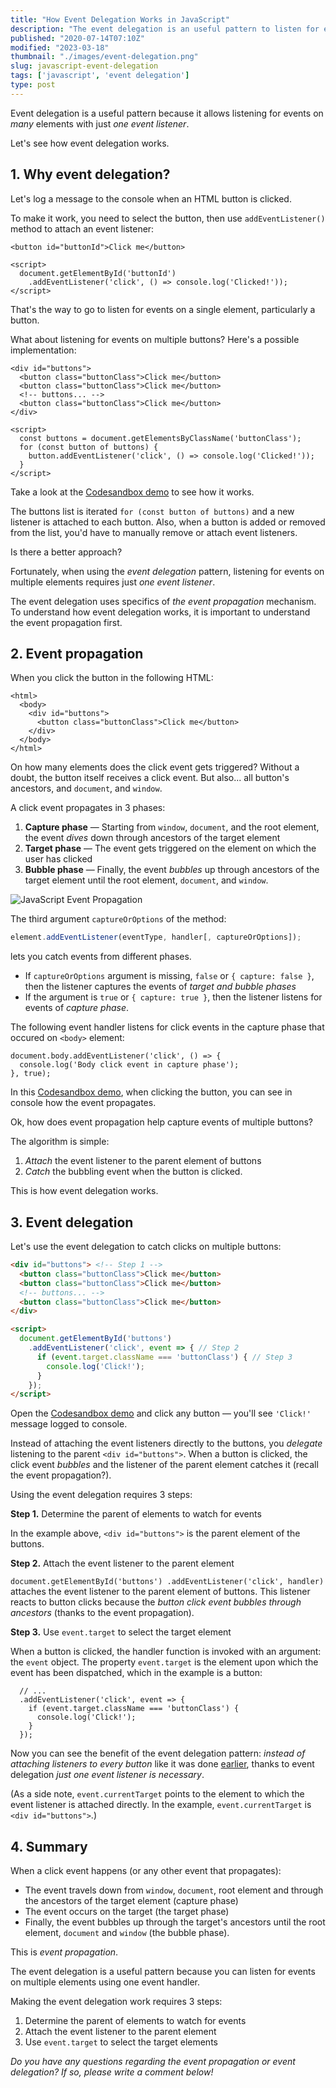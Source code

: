```yaml
---
title: "How Event Delegation Works in JavaScript"
description: "The event delegation is an useful pattern to listen for events on multiple elements using just one event listener."
published: "2020-07-14T07:10Z"
modified: "2023-03-18"
thumbnail: "./images/event-delegation.png"
slug: javascript-event-delegation
tags: ['javascript', 'event delegation']
type: post
---
```


Event delegation is a useful pattern because it allows listening for events on *many* elements with just *one event listener*.  

Let's see how event delegation works.  

<Affiliate type="traversyJavaScript" />

## 1. Why event delegation?

Let's log a message to the console when an HTML button is clicked.  

To make it work, you need to select the button, then use `addEventListener()` method to attach an event listener:

```html{4}
<button id="buttonId">Click me</button>

<script>
  document.getElementById('buttonId')
    .addEventListener('click', () => console.log('Clicked!'));
</script>
```

That's the way to go to listen for events on a single element, particularly a button.   

What about listening for events on multiple buttons? Here's a <span id="many-event-listeners">possible implementation</span>:

```html{9-12}
<div id="buttons">
  <button class="buttonClass">Click me</button>
  <button class="buttonClass">Click me</button>
  <!-- buttons... -->
  <button class="buttonClass">Click me</button>
</div>

<script>
  const buttons = document.getElementsByClassName('buttonClass');
  for (const button of buttons) {
    button.addEventListener('click', () => console.log('Clicked!'));
  }
</script>
```

Take a look at the [Codesandbox demo](https://codesandbox.io/s/infallible-archimedes-6feob?file=/index.html) to see how it works.  

The buttons list is iterated `for (const button of buttons)` and a new listener is attached to each button. Also, when a button is added or removed from the list, you'd have to manually remove or attach event listeners.  

Is there a better approach?

Fortunately, when using the *event delegation* pattern, listening for events on multiple elements requires just *one event listener*.  

The event delegation uses specifics of *the event propagation* mechanism. To understand how event delegation works, it is important to understand the event propagation first.

## 2. Event propagation

When you click the button in the following HTML:

```html{3}
<html>
  <body>
    <div id="buttons">
      <button class="buttonClass">Click me</button>
    </div>
  </body>
</html>
```

On how many elements does the click event gets triggered? Without a doubt, the button itself receives a click event. But also... all button's ancestors, and `document`, and `window`.  

A click event propagates in 3 phases: 

1. **Capture phase** &mdash; Starting from `window`, `document`, and the root element, the event *dives* down through ancestors of the target element
2. **Target phase** &mdash; The event gets triggered on the element on which the user has clicked
3. **Bubble phase** &mdash; Finally, the event *bubbles* up through ancestors of the target element until the root element, `document`, and `window`.  

![JavaScript Event Propagation](./images/javascript-event-propagation-5.png)

The third argument `captureOrOptions` of the method:

```javascript
element.addEventListener(eventType, handler[, captureOrOptions]);
``` 

lets you catch events from different phases.

* If `captureOrOptions` argument is missing, `false` or `{ capture: false }`, then the listener captures the events of *target and bubble phases*
* If the argument is `true` or `{ capture: true }`, then the listener listens for events of *capture phase*.  

The following event handler listens for click events in the capture phase that occured on `<body>` element:

```javascript{2}
document.body.addEventListener('click', () => {
  console.log('Body click event in capture phase');
}, true);
```

In this [Codesandbox demo](https://codesandbox.io/s/event-propagation-example-71yvl?file=/src/index.js), when clicking the button, you can see in console how the event propagates.  

Ok, how does event propagation help capture events of multiple buttons? 

The algorithm is simple: 

1) *Attach* the event listener to the parent element of buttons
2) *Catch* the bubbling event when the button is clicked. 

This is how event delegation works.  

## 3. Event delegation

Let's use the event delegation to catch clicks on multiple buttons:

```html
<div id="buttons"> <!-- Step 1 -->
  <button class="buttonClass">Click me</button>
  <button class="buttonClass">Click me</button>
  <!-- buttons... -->
  <button class="buttonClass">Click me</button>
</div>

<script>
  document.getElementById('buttons')
    .addEventListener('click', event => { // Step 2
      if (event.target.className === 'buttonClass') { // Step 3
        console.log('Click!');
      }
    });
</script>
```

Open the [Codesandbox demo](https://codesandbox.io/s/event-delegation-example-6y6gc?file=/index.html) and click any button &mdash; you'll see `'Click!'` message logged to console.  

Instead of attaching the event listeners directly to the buttons, you *delegate* listening to the parent `<div id="buttons">`. When a button is clicked,  the click event *bubbles* and the listener of the parent element catches it (recall the event propagation?).   

Using the event delegation requires 3 steps:

**Step 1.** Determine the parent of elements to watch for events

In the example above, `<div id="buttons">` is the parent element of the buttons.  

**Step 2.** Attach the event listener to the parent element

`document.getElementById('buttons') .addEventListener('click', handler)` attaches the event listener to the parent element of buttons. This listener reacts to button clicks because the *button click event bubbles through ancestors* (thanks to the event propagation).  

**Step 3.** Use `event.target` to select the target element

When a button is clicked, the handler function is invoked with an argument: the `event` object. The property `event.target` is the element upon which the event has been dispatched, which in the example is a button: 

```javascript{2}
  // ...
  .addEventListener('click', event => {
    if (event.target.className === 'buttonClass') {
      console.log('Click!');
    }
  });
```

Now you can see the benefit of the event delegation pattern: *instead of attaching listeners to every button* like it was done [earlier](#many-event-listeners), thanks to event delegation *just one event listener is necessary*.  

(As a side note, `event.currentTarget` points to the element to which the event listener is attached directly. In the example, `event.currentTarget` is `<div id="buttons">`.)  

## 4. Summary

When a click event happens (or any other event that propagates):

* The event travels down from `window`, `document`, root element and through the ancestors of the target element (capture phase)
* The event occurs on the target (the target phase) 
* Finally, the event bubbles up through the target's ancestors until the root element, `document` and `window` (the bubble phase).  

This is *event propagation*.

The event delegation is a useful pattern because you can listen for events on multiple elements using one event handler.  

Making the event delegation work requires 3 steps:

1. Determine the parent of elements to watch for events
2. Attach the event listener to the parent element
3. Use `event.target` to select the target elements

*Do you have any questions regarding the event propagation or event delegation? If so, please write a comment below!*
